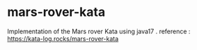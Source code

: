 # mars-rover-kata
Implementation of the Mars rover Kata using java17 . reference : https://kata-log.rocks/mars-rover-kata
